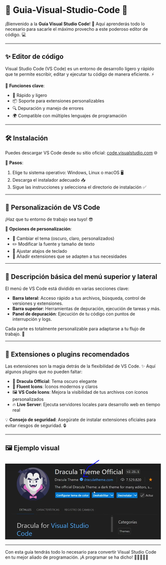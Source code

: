 # 🚀 Guia-Visual-Studio-Code 🌟

¡Bienvenido a la **Guía Visual Studio Code**! 🎉 Aquí aprenderás todo lo necesario para sacarle el máximo provecho a este poderoso editor de código. 💻

---

## ✨ Editor de código

Visual Studio Code (VS Code) es un entorno de desarrollo ligero y rápido que te permite escribir, editar y ejecutar tu código de manera eficiente. ⚡️

🔹 **Funciones clave**:
- 🚀 Rápido y ligero
- 📦 Soporte para extensiones personalizables
- 🔍 Depuración y manejo de errores
- 🌍 Compatible con múltiples lenguajes de programación

---

## 🛠️ Instalación

Puedes descargar VS Code desde su sitio oficial: [code.visualstudio.com](https://code.visualstudio.com) 🌐

🔹 **Pasos**:
1. Elige tu sistema operativo: Windows, Linux o macOS 🖥️
2. Descarga el instalador adecuado 📥
3. Sigue las instrucciones y selecciona el directorio de instalación ✅

---

## 🎨 Personalización de VS Code

¡Haz que tu entorno de trabajo sea tuyo! 😎

🔹 **Opciones de personalización**:
- 🌈 Cambiar el tema (oscuro, claro, personalizados)
- ✏️ Modificar la fuente y tamaño de texto
- 🎯 Ajustar atajos de teclado
- 🧩 Añadir extensiones que se adapten a tus necesidades

---

## 🧭 Descripción básica del menú superior y lateral

El menú de VS Code está dividido en varias secciones clave:

- **Barra lateral**: Acceso rápido a tus archivos, búsqueda, control de versiones y extensiones.
- **Barra superior**: Herramientas de depuración, ejecución de tareas y más.
- **Panel de depuración**: Ejecución de tu código con puntos de interrupción y logs.
  
Cada parte es totalmente personalizable para adaptarse a tu flujo de trabajo. 🚀

---

## 🔌 Extensiones o plugins recomendados

Las extensiones son la magia detrás de la flexibilidad de VS Code. ✨ Aquí algunos plugins que no pueden faltar:

- 🎨 **Dracula Official**: Tema oscuro elegante
- 🌟 **Fluent Icons**: Íconos modernos y claros
- 🖼️ **VS Code Icons**: Mejora la visibilidad de tus archivos con íconos personalizados
- 🔥 **Live Server**: Ejecuta servidores locales para desarrollo web en tiempo real

💡 **Consejo de seguridad**: Asegúrate de instalar extensiones oficiales para evitar riesgos de seguridad. 🔒

---

## 🖼️ Ejemplo visual

![Captura de pantalla VS Code](/img/vs_1.png)

---

Con esta guía tendrás todo lo necesario para convertir Visual Studio Code en tu mejor aliado de programación. ¡A programar se ha dicho! 🚀👨‍💻👩‍💻

